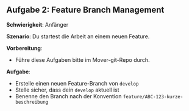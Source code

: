 ## Aufgabe 2: Feature Branch Management

**Schwierigkeit**: Anfänger  

**Szenario**: Du startest die Arbeit an einem neuen Feature.  

**Vorbereitung**:

- Führe diese Aufgaben bitte im Mover-git-Repo durch.

**Aufgabe**:

- Erstelle einen neuen Feature-Branch von `develop`
- Stelle sicher, dass dein `develop` aktuell ist
- Benenne den Branch nach der Konvention `feature/ABC-123-kurze-beschreibung`
